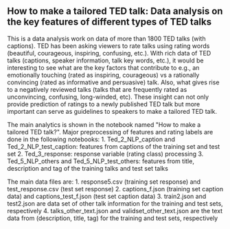 ## How to make a tailored TED talk: Data analysis on the key features of different types of TED talks

This is a data analysis work on data of more than 1800 TED talks (with captions). TED has been asking viewers to rate talks using rating words (beautiful, courageous, inspiring, confusing, etc.). With rich data of TED talks (captions, speaker information, talk key words, etc.), it would be interesting to see what are the key factors that contribute to e.g., an emotionally touching (rated as inspiring, courageous) vs a rationally convincing (rated as informative and persuasive) talk. Also, what gives rise to a negatively reviewed talks (talks that are frequently rated as unconvincing, confusing, long-winded, etc). These insight can not only provide prediction of ratings to a newly published TED talk but more important can serve as guidelines to speakers to make a tailored TED talk. 

The main analytics is shown in the notebook named "How to make a tailored TED talk?". Major preprocessing of features and rating labels are done in the following notebooks:
	1. Ted_2_NLP_caption and Ted_2_NLP_test_caption: features from captions of the training set and test set
	2. Ted_3_response: response variable (rating class) processing
	3. Ted_5_NLP_others and Ted_5_NLP_test_others: features from title, description and tag of the training talks and test set talks

The main data files are:
	1. response5.csv (training set response) and test_response.csv (test set response)
	2. captions_f.json (training set caption data) and captions_test_f.json (test set caption data)
	3. train2.json and test2.json are data set of other talk information for the training and test sets, respectively
	4. talks_other_text.json and validset_other_text.json are the text data from (description, title, tag) for the training and test sets, respectively
